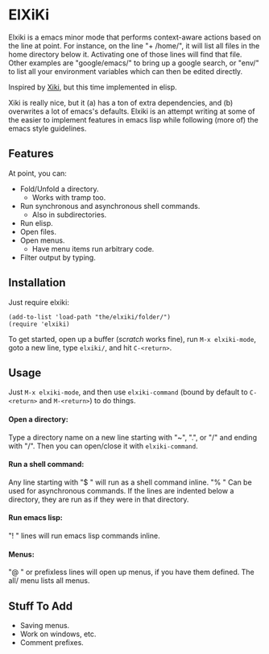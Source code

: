 ElXiKi
======

Elxiki is a emacs minor mode that performs context-aware actions based
on the line at point. For instance, on the line "+ /home/", it will
list all files in the home directory below it. Activating one of those
lines will find that file. Other examples are "google/emacs/" to bring
up a google search, or "env/" to list all your environment variables
which can then be edited directly.

Inspired by [Xiki](http://xiki.org), but this time implemented in elisp.

Xiki is really nice, but it (a) has a ton of extra dependencies, and
(b) overwrites a lot of emacs's defaults. Elxiki is an attempt writing
at some of the easier to implement features in emacs lisp while
following (more of) the emacs style guidelines.

Features
--------

At point, you can:

* Fold/Unfold a directory.
  * Works with tramp too.
* Run synchronous and asynchronous shell commands.
  * Also in subdirectories.
* Run elisp.
* Open files.
* Open menus.
  * Have menu items run arbitrary code.
* Filter output by typing.

Installation
------------

Just require elxiki:

    (add-to-list 'load-path "the/elxiki/folder/")
    (require 'elxiki)

To get started, open up a buffer (*scratch* works fine), run 
`M-x elxiki-mode`, goto a new line, type `elxiki/`, and hit
`C-<return>`.

Usage
-----

Just `M-x elxiki-mode`, and then use `elxiki-command` (bound by
default to `C-<return>` and `M-<return>`) to do things.

#### Open a directory:

Type a directory name on a new line starting with "~", ".", or "/" and
ending with "/". Then you can open/close it with `elxiki-command`.

#### Run a shell command:

Any line starting with "$ " will run as a shell command inline. "% "
Can be used for asynchronous commands. If the lines are indented below
a directory, they are run as if they were in that directory.

#### Run emacs lisp:
"! " lines will run emacs lisp commands inline.

#### Menus:

"@ " or prefixless lines will open up menus, if you have them
defined. The all/ menu lists all menus.

Stuff To Add
------------

* Saving menus.
* Work on windows, etc.
* Comment prefixes.